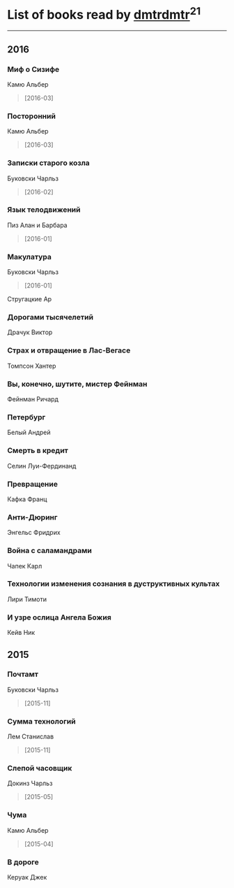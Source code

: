 # List of books read by [dmtrdmtr](http://vk.com/id12462836)<sup>21</sup>
---

## 2016

### Миф о Сизифе
Камю Альбер
> [2016-03] 


### Посторонний
Камю Альбер
> [2016-03] 


### Записки старого козла
Буковски Чарльз
> [2016-02] 


### Язык телодвижений
Пиз Алан и Барбара
> [2016-01] 


### Макулатура
Буковски Чарльз
> [2016-01] 


Стругацкие Ар


### Дорогами тысячелетий
Драчук Виктор


### Страх и отвращение в Лас-Вегасе
Томпсон Хантер


### Вы, конечно, шутите, мистер Фейнман
Фейнман Ричард


### Петербург
Белый Андрей


### Смерть в кредит
Селин Луи-Фердинанд


### Превращение
Кафка Франц


### Анти-Дюринг
Энгельс Фридрих


### Война с саламандрами
Чапек Карл


### Технологии изменения сознания в дуструктивных культах
Лири Тимоти


### И узре ослица Ангела Божия
Кейв Ник



## 2015

### Почтамт
Буковски Чарльз
> [2015-11] 


### Сумма технологий
Лем Станислав
> [2015-11] 


### Слепой часовщик
Докинз Чарльз
> [2015-05] 


### Чума
Камю Альбер
> [2015-04] 


### В дороге
Керуак Джек



